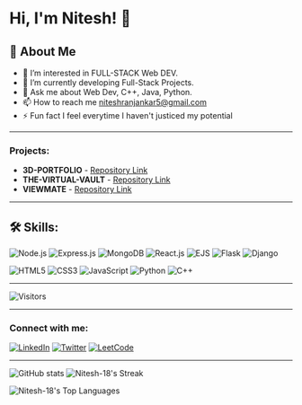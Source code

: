 # Hi, I'm Nitesh! 👋

## 🚀 About Me

- 👀 I’m interested in FULL-STACK Web DEV.
- 🌱 I’m currently developing Full-Stack Projects.
- 💬 Ask me about Web Dev, C++, Java, Python.
- 📫 How to reach me niteshranjankar5@gmail.com 
- ⚡ Fun fact I feel everytime I haven't justiced my potential

---

### Projects:

- **3D-PORTFOLIO** - [Repository Link](https://github.com/Nitesh-18/3D_portfolio)
- **THE-VIRTUAL-VAULT** - [Repository Link](https://github.com/Nitesh-18/The-Virtual-Vault)
- **VIEWMATE** - [Repository Link](https://github.com/Nitesh-18/ViewMate)

---

## 🛠 Skills:

![Node.js](https://img.shields.io/badge/-Node.js-black?style=flat-square&logo=node.js)
![Express.js](https://img.shields.io/badge/-Express.js-black?style=flat-square&logo=express)
![MongoDB](https://img.shields.io/badge/-MongoDB-black?style=flat-square&logo=mongodb)
![React.js](https://img.shields.io/badge/-React.js-black?style=flat-square&logo=react)
![EJS](https://img.shields.io/badge/-EJS-black?style=flat-square&logo=ejs)
![Flask](https://img.shields.io/badge/-Flask-black?style=flat-square&logo=flask)
![Django](https://img.shields.io/badge/-Django-black?style=flat-square&logo=django)

![HTML5](https://img.shields.io/badge/-HTML5-black?style=flat-square&logo=html5)
![CSS3](https://img.shields.io/badge/-CSS3-black?style=flat-square&logo=css3)
![JavaScript](https://img.shields.io/badge/-JavaScript-black?style=flat-square&logo=javascript)
![Python](https://img.shields.io/badge/-Python-black?style=flat-square&logo=python)
![C++](https://img.shields.io/badge/-C++-black?style=flat-square&logo=cplusplus)

---

![Visitors](https://komarev.com/ghpvc/?username=Nitesh-18&label=Visitors)

---
### Connect with me:

[![LinkedIn](https://img.shields.io/badge/LinkedIn-blue?style=for-the-badge&logo=linkedin)](https://www.linkedin.com/in/nitesh-r-a15518243/)
[![Twitter](https://img.shields.io/badge/Twitter-blue?style=for-the-badge&logo=twitter)](https://x.com/Nitesh1831)
[![LeetCode](https://img.shields.io/badge/LeetCode-blue?style=for-the-badge&logo=leetcode)](https://leetcode.com/u/22bjIGZCTX/)

---

![GitHub stats](https://github-readme-stats.vercel.app/api?username=nitesh-18&show_icons=true&theme=radical)       ![Nitesh-18's Streak](https://github-readme-streak-stats.herokuapp.com/?user=Nitesh-18&theme=react&hide_border=false)


![Nitesh-18's Top Languages](https://github-readme-stats.vercel.app/api/top-langs/?username=Nitesh-18&theme=react&show_icons=true&hide_border=false&layout=compact)
